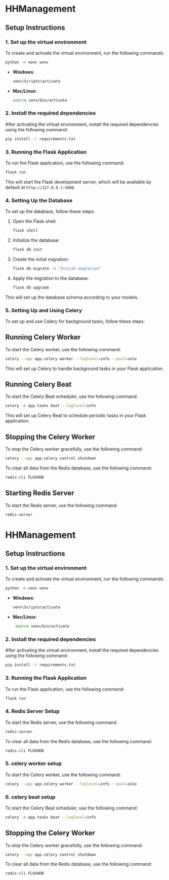 # HHManagement

## Setup Instructions

### 1. Set up the virtual environment

To create and activate the virtual environment, run the following commands:

```bash
python -m venv venv
```

- **Windows**:
  ```bash
  venv\Scripts\activate
  ```

- **Mac/Linux**:
  ```bash
  source venv/bin/activate
  ```

### 2. Install the required dependencies

After activating the virtual environment, install the required dependencies using the following command:

```bash
pip install -r requirements.txt
```

### 3. Running the Flask Application

To run the Flask application, use the following command:

```bash
flask run
```

This will start the Flask development server, which will be available by default at `http://127.0.0.1:5000`.

### 4. Setting Up the Database

To set up the database, follow these steps:

1. Open the Flask shell:
   ```bash
   flask shell
   ```

2. Initialize the database:
   ```bash
   flask db init
   ```

3. Create the initial migration:
   ```bash
   flask db migrate -m "Initial migration"
   ```

4. Apply the migration to the database:
   ```bash
   flask db upgrade
   ```

This will set up the database schema according to your models.

### 5. Setting Up and Using Celery

To set up and use Celery for background tasks, follow these steps:


## Running Celery Worker

To start the Celery worker, use the following command:

```bash
celery --app app.celery worker --loglevel=info --pool=solo
```
This will set up Celery to handle background tasks in your Flask application.

## Running Celery Beat
   
To start the Celery Beat scheduler, use the following command:

```bash
celery -A app.tasks beat --loglevel=info
```
This will set up Celery Beat to schedule periodic tasks in your Flask application.


## Stopping the Celery Worker

To stop the Celery worker gracefully, use the following command:

```bash
celery --app app.celery control shutdown
```

To clear all data from the Redis database, use the following command:

```bash
redis-cli FLUSHDB
```


## Starting Redis Server
To start the Redis server, use the following command:

```bash
redis-server
```




# HHManagement

## Setup Instructions

### 1. Set up the virtual environment

To create and activate the virtual environment, run the following commands:

```bash
python -m venv venv
```

- **Windows**:
  ```bash
  venv\Scripts\activate
  ```

- **Mac/Linux**:
  ```bash
   source venv/bin/activate
   ```

### 2. Install the required dependencies

After activating the virtual environment, install the required dependencies using the following command:

```bash
pip install -r requirements.txt
```

### 3. Running the Flask Application

To run the Flask application, use the following command:

```bash
flask run
```

### 4. Redis Server Setup

To start the Redis server, use the following command:

```bash
redis-server
```

To clear all data from the Redis database, use the following command:

```bash
redis-cli FLUSHDB
```

### 5. celery worker setup

To start the Celery worker, use the following command:

```bash
celery --app app.celery worker --loglevel=info --pool=solo
```

### 6. celery beat setup

To start the Celery Beat scheduler, use the following command:

```bash
celery -A app.tasks beat --loglevel=info
```


## Stopping the Celery Worker

To stop the Celery worker gracefully, use the following command:

```bash
celery --app app.celery control shutdown
```

To clear all data from the Redis database, use the following command:

```bash
redis-cli FLUSHDB
```